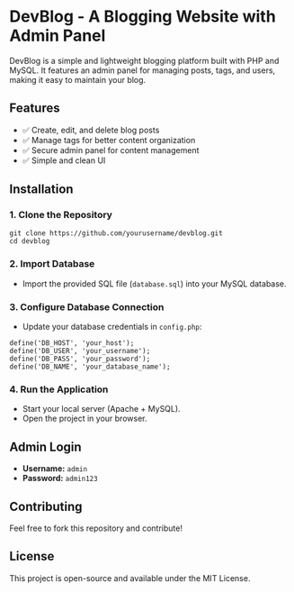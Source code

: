 # DevBlog - A Blogging Website with Admin Panel  

DevBlog is a simple and lightweight blogging platform built with PHP and MySQL. It features an admin panel for managing posts, tags, and users, making it easy to maintain your blog.  

## Features  
- ✅ Create, edit, and delete blog posts  
- ✅ Manage tags for better content organization  
- ✅ Secure admin panel for content management  
- ✅ Simple and clean UI  

## Installation  

### 1. Clone the Repository  
```
git clone https://github.com/yourusername/devblog.git
cd devblog
```

### 2. Import Database  
- Import the provided SQL file (`database.sql`) into your MySQL database.  

### 3. Configure Database Connection  
- Update your database credentials in `config.php`:  
```
define('DB_HOST', 'your_host');
define('DB_USER', 'your_username');
define('DB_PASS', 'your_password');
define('DB_NAME', 'your_database_name');
```

### 4. Run the Application  
- Start your local server (Apache + MySQL).  
- Open the project in your browser.  

## Admin Login  
- **Username:** `admin`  
- **Password:** `admin123`  

## Contributing  
Feel free to fork this repository and contribute!  

## License  
This project is open-source and available under the MIT License.  
